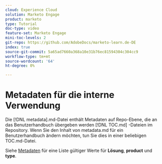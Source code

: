 ```yaml
---
cloud: Experience Cloud
solution: Marketo Engage
product: marketo
type: Tutorial
doc-type: video
feature-set: Marketo Engage
mini-toc-levels: 2
git-repo: https://github.com/AdobeDocs/marketo-learn.de-DE
index: true
source-git-commit: 5a65ad7660a368a10e31b76ec81594304c304cc9
workflow-type: tm+mt
source-wordcount: '64'
ht-degree: 0%

---
```



# Metadaten für die interne Verwendung

Die [!DNL metadata].md-Datei enthält Metadaten auf Repo-Ebene, die an das Benutzerhandbuch übergeben werden [!DNL TOC.md] -Dateien im Repository. Wenn Sie den Inhalt von metadata.md für ein Benutzerhandbuch ändern möchten, tun Sie dies in einer beliebigen TOC.md-Datei.

Siehe [Metadaten](https://experienceleague.adobe.com/docs/authoring-guide-exl/using/editing/user-guide-setup/metadata.html?lang=en) für eine Liste gültiger Werte für **Lösung**, **product** und **type**.
